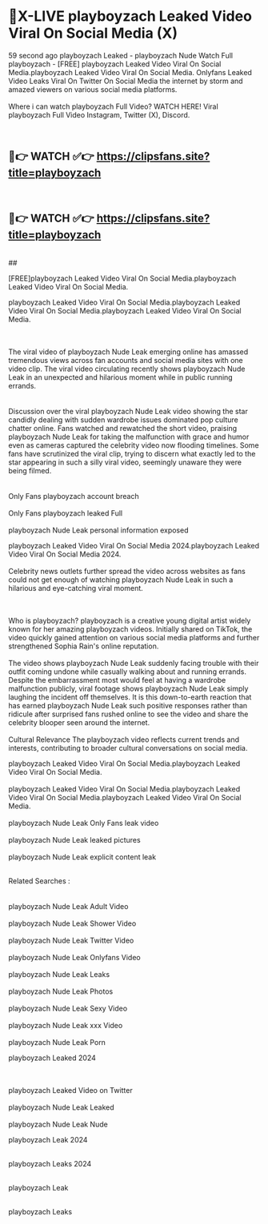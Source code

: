 # 🔴X-LIVE playboyzach Leaked Video Viral On Social Media (X)<br>


59 second ago playboyzach Leaked  - playboyzach Nude  Watch Full playboyzach - [FREE] playboyzach Leaked Video Viral On Social Media.playboyzach Leaked Video Viral On Social Media.   Onlyfans Leaked Video Leaks Viral On Twitter On Social Media the internet by storm and amazed viewers on various social media platforms. <br><br>
Where i can watch playboyzach Full Video? WATCH HERE! Viral playboyzach Full Video Instagram, Twitter (X), Discord. <br>


 <br>

##  🔴👉 WATCH ✅👉  <a href="https://clipsfans.site?title=playboyzach&ref=git">https://clipsfans.site?title=playboyzach</a> <br>
  <br>

##  🔴👉 WATCH ✅👉  <a href="https://clipsfans.site?title=playboyzach&ref=git">https://clipsfans.site?title=playboyzach</a> <br>
  <br>
  ##



[FREE]playboyzach Leaked Video Viral On Social Media.playboyzach Leaked Video Viral On Social Media. <br>

playboyzach Leaked Video Viral On Social Media.playboyzach Leaked Video Viral On Social Media.playboyzach Leaked Video Viral On Social Media. <br>


  <br>

  <br>
The viral video of playboyzach Nude Leak emerging online has amassed tremendous views across fan accounts and social media sites with one video clip. The viral video circulating recently shows playboyzach Nude Leak in an unexpected and hilarious moment while in public running errands.<br>
<br>


<br>
Discussion over the viral playboyzach Nude Leak video showing the star candidly dealing with sudden wardrobe issues dominated pop culture chatter online. Fans watched and rewatched the short video, praising playboyzach Nude Leak for taking the malfunction with grace and humor even as cameras captured the celebrity video now flooding timelines. Some fans have scrutinized the viral clip, trying to discern what exactly led to the star appearing in such a silly viral video, seemingly unaware they were being filmed.<br>
<br>
<br> 
Only Fans playboyzach account breach<br>
<br>
Only Fans playboyzach leaked Full <br>
<br>
playboyzach Nude Leak personal information exposed<br>

playboyzach Leaked Video Viral On Social Media 2024.playboyzach Leaked Video Viral On Social Media 2024. <br>
<br>
Celebrity news outlets further spread the video across websites as fans could not get enough of watching playboyzach Nude Leak in such a hilarious and eye-catching viral moment.<br>
<br>

<br>
Who is playboyzach? playboyzach is a creative young digital artist widely known for her amazing playboyzach videos. Initially shared on TikTok, the video quickly gained attention on various social media platforms and further strengthened Sophia Rain's online reputation.<br>
<br>
The video shows playboyzach Nude Leak suddenly facing trouble with their outfit coming undone while casually walking about and running errands. Despite the embarrassment most would feel at having a wardrobe malfunction publicly, viral footage shows playboyzach Nude Leak simply laughing the incident off themselves. It is this down-to-earth reaction that has earned playboyzach Nude Leak such positive responses rather than ridicule after surprised fans rushed online to see the video and share the celebrity blooper seen around the internet.<br>
<br>
Cultural Relevance The playboyzach video reflects current trends and interests, contributing to broader cultural conversations on social media.<br>

playboyzach Leaked Video Viral On Social Media.playboyzach Leaked Video Viral On Social Media.<br>
<br>
playboyzach Leaked Video Viral On Social Media.playboyzach Leaked Video Viral On Social Media.playboyzach Leaked Video Viral On Social Media.<br>
<br>
playboyzach Nude Leak Only Fans leak video<br>
<br>
playboyzach Nude Leak leaked pictures<br>
<br>
playboyzach Nude Leak explicit content leak<br>


<br>
Related Searches :<br>
<br>

<br>
playboyzach Nude Leak Adult Video<br>
<br>
playboyzach Nude Leak Shower Video<br>
<br>
playboyzach Nude Leak Twitter Video<br>
<br>
playboyzach Nude Leak Onlyfans Video<br>
<br>
playboyzach Nude Leak Leaks<br>
<br>
playboyzach Nude Leak Photos<br>

<br>
playboyzach Nude Leak Sexy Video<br>
<br>
playboyzach Nude Leak xxx Video<br>
<br>
playboyzach Nude Leak Porn<br>

playboyzach  Leaked 2024 <br> <br>
<br>

playboyzach Leaked Video on Twitter <br>
<br>
playboyzach Nude Leak Leaked<br>
<br>
playboyzach Nude Leak Nude<br>


playboyzach  Leak 2024 <br> <br>



playboyzach  Leaks 2024 <br> <br>



 
playboyzach  Leak<br> <br>



playboyzach  Leaks<br> <br>





</p>




 



</p>










